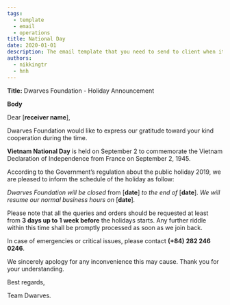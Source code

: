 ```yaml
---
tags: 
  - template
  - email
  - operations
title: National Day
date: 2020-01-01
description: The email template that you need to send to client when it's near holiday to announce about the absence. 
authors:
  - nikkingtr
  - hnh
---
```


**Title:** Dwarves Foundation - Holiday Announcement

**Body**

Dear [**receiver name**],

Dwarves Foundation would like to express our gratitude toward your kind cooperation during the time.

**Vietnam National Day** is held on September 2 to commemorate the Vietnam Declaration of Independence from France on September 2, 1945.

According to the Government’s regulation about the public holiday 2019, we are pleased to inform the schedule of the holiday as follow:

*Dwarves Foundation will be closed* from [**date**] *to the end of* [**date**]. *We will resume our normal business hours on* [**date**]*.*

Please note that all the queries and orders should be requested at least from **3 days up to** **1 week before** the holidays starts. Any further riddle within this time shall be promptly processed as soon as we join back.

In case of emergencies or critical issues, please contact **(+84)** **282 246 0246**.

We sincerely apology for any inconvenience this may cause. Thank you for your understanding.

Best regards,

Team Dwarves.
